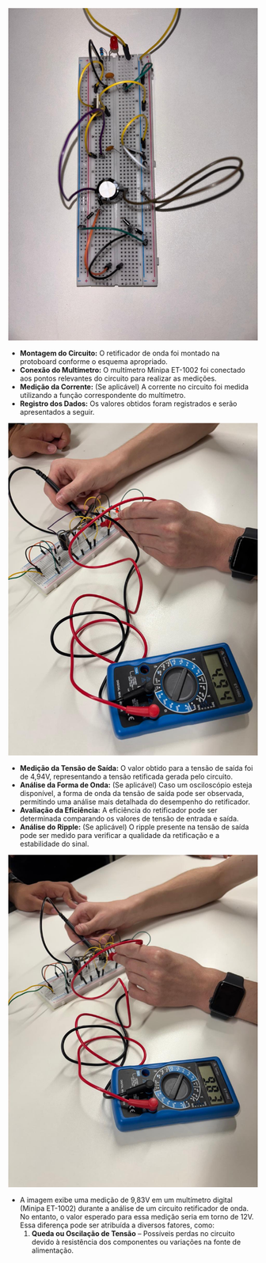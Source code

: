 <img src="Pratica.jpg">

- **Montagem do Circuito:** O retificador de onda foi montado na protoboard conforme o esquema apropriado.  
- **Conexão do Multímetro:** O multímetro Minipa ET-1002 foi conectado aos pontos relevantes do circuito para realizar as medições.  
- **Medição da Corrente:** (Se aplicável) A corrente no circuito foi medida utilizando a função correspondente do multímetro.  
- **Registro dos Dados:** Os valores obtidos foram registrados e serão apresentados a seguir.


<img src="Modelo pratico 5v.jpg">


- **Medição da Tensão de Saída:** O valor obtido para a tensão de saída foi de 4,94V, representando a tensão retificada gerada pelo circuito.  
- **Análise da Forma de Onda:** (Se aplicável) Caso um osciloscópio esteja disponível, a forma de onda da tensão de saída pode ser observada, permitindo uma análise mais detalhada do desempenho do retificador.  
- **Avaliação da Eficiência:** A eficiência do retificador pode ser determinada comparando os valores de tensão de entrada e saída.  
- **Análise do Ripple:** (Se aplicável) O ripple presente na tensão de saída pode ser medido para verificar a qualidade da retificação e a estabilidade do sinal.

<img src="Modelo pratico 12v.jpg">

- A imagem exibe uma medição de 9,83V em um multímetro digital (Minipa ET-1002) durante a análise de um circuito retificador de onda. No entanto, o valor esperado para essa medição seria em torno de 12V. Essa diferença pode ser atribuída a diversos fatores, como:  
  1. **Queda ou Oscilação de Tensão** – Possíveis perdas no circuito devido à resistência dos componentes ou variações na fonte de alimentação.

